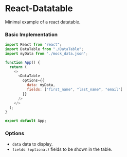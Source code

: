 # React-Datatable

Minimal example of a react datatable.

### Basic Implementation

```js
import React from "react";
import DataTable from "./DataTable";
import myData from "./mock_data.json";

function App() {
  return (
    <>
      <DataTable
        options={{
          data: myData,
          fields: ["first_name", "last_name", "email"]
        }}
      />
    </>
  );
}

export default App;
```

### Options
* ``data`` data to display.
* ``fields (optional)`` fields to be shown in the table.
